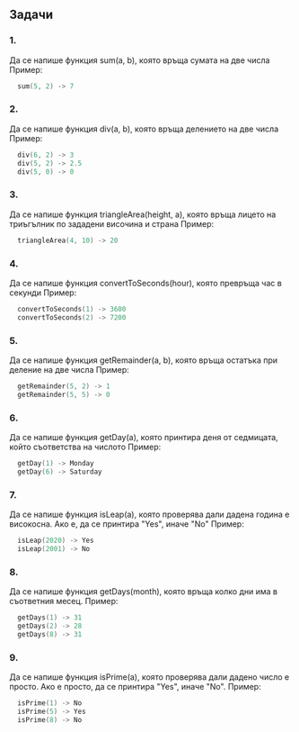 ## Задачи

### 1.
Да се напише функция sum(a, b), която връща сумата на две числа
Пример:
```c
  sum(5, 2) -> 7
```

### 2.
Да се напише функция div(a, b), която връща делението на две числа
Пример:
```c
  div(6, 2) -> 3
  div(5, 2) -> 2.5
  div(5, 0) -> 0 
```

### 3.
Да се напише функция triangleArea(height, a), която връща лицето на триъгълник по зададени височина и страна
Пример:
```c
  triangleArea(4, 10) -> 20
```

### 4.
Да се напише функция convertToSeconds(hour), която превръща час в секунди
Пример:
```c
  convertToSeconds(1) -> 3600
  convertToSeconds(2) -> 7200
```

### 5.
Да се напише функция getRemainder(a, b), която връща остатъка при деление на две числа
Пример:
```c
  getRemainder(5, 2) -> 1
  getRemainder(5, 5) -> 0
```

### 6.
Да се напише функция getDay(a), която принтира деня от седмицата, който съответства на числото
Пример:
```c
  getDay(1) -> Monday
  getDay(6) -> Saturday
```

### 7.
Да се напише функция isLeap(a), която проверява дали дадена година е високосна. Ако е, да се принтира "Yes", иначе "No"
Пример:
```c
  isLeap(2020) -> Yes
  isLeap(2001) -> No
```

### 8.
Да се напише функция getDays(month), която връща колко дни има в съответния месец.
Пример:
```c
  getDays(1) -> 31
  getDays(2) -> 28
  getDays(8) -> 31
```

### 9.
Да се напише функция isPrime(a), която проверява дали дадено число е просто. Ако е просто, да се принтира "Yes", иначе "No".
Пример:
```c
  isPrime(1) -> No
  isPrime(5) -> Yes
  isPrime(8) -> No
```

